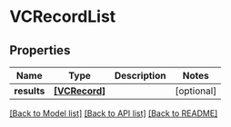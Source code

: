 # VCRecordList


## Properties
Name | Type | Description | Notes
------------ | ------------- | ------------- | -------------
**results** | [**[VCRecord]**](VCRecord.md) |  | [optional] 

[[Back to Model list]](../README.md#documentation-for-models) [[Back to API list]](../README.md#documentation-for-api-endpoints) [[Back to README]](../README.md)


